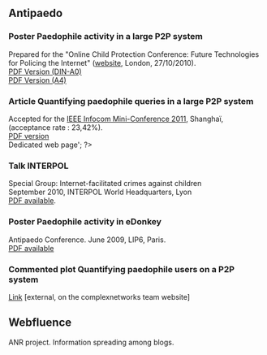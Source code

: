 <h2 class="annee">Antipaedo</h2>

<div class="cours">
<h3 class="intitule"><span class="niveau">Poster</span>
Paedophile activity in a large P2P system</h3>
<p class="contenu">
Prepared for the "Online Child Protection Conference: Future Technologies for Policing the Internet" 
(<a href="www.comp.lancs.ac.uk/isis">website</a>, London, 27/10/2010).<br/>
<a href="me/files/poster_PaedophileActivityInALargeP2PSystem.pdf">PDF Version (DIN-A0)</a>
<br/>
<a href="me/files/poster_PaedophileActivityInALargeP2PSystem_A4.pdf">PDF Version (A4)</a>
</p>
</div>

<div class="cours">
<h3 class="intitule"><span class="niveau">Article</span>
Quantifying paedophile queries in a large P2P system</h3>
<p class="contenu">
Accepted for the <a href="http://www.ieee-infocom.org/">IEEE Infocom Mini-Conference 2011</a>, Shanghaï, (acceptance rate : 23,42%). <br/>
<a href="me/files/InfocomMC11_LatapyMagnienFournier_QuantifyingPaedophileQueriesP2P.pdf">PDF version</a> <br/>
<?php echo '<a href="index.php?lang='.$lang.'&amp;cat='.$cat.'&amp;page=quantifying&amp;color='.$color.'">Dedicated web page</a>'; ?>
</p>
</div>

<div class="cours">
<h3 class="intitule"><span class="niveau">Talk</span>
INTERPOL</h3>
<p class="contenu">
Special Group: Internet-facilitated crimes against children<br/>
September 2010, INTERPOL World Headquarters, Lyon <br/>
<a href="me/files/QuantifyingPaedoP2P_Interpol_Fournier.pdf">PDF available</a>.
</p>
</div>

<div class="cours">
<h3 class="intitule"><span class="niveau">Poster</span>
Paedophile activity in eDonkey</h3>
<p class="contenu">
Antipaedo Conference. June 2009, LIP6, Paris.<br/>
<a href="me/files/poster_TracingPaedoUsersEDonkeyKeywords.pdf">PDF available</a>
</p>
</div>
<div class="cours">
<h3 class="intitule"><span class="niveau">Commented plot</span>
Quantifying paedophile users on a P2P system</h3>
<p class="contenu">
<a href="http://complexnetworks.fr/plots.php?plot_id=53" target="_blank">Link</a> [external, on the complexnetworks team website]
</p>
</div>

<h2 class="annee">Webfluence</h2>
<div class="cours">
<p class="contenu">
ANR project. Information spreading among blogs.
</p>
</div>

